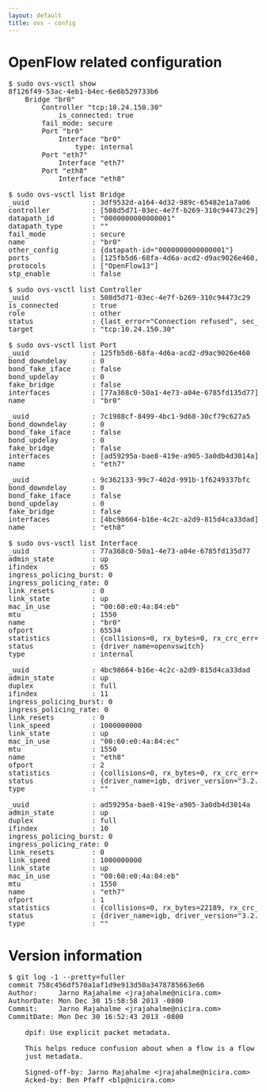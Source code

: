 ```yaml
---
layout: default
title: ovs - config
---
```


# OpenFlow related configuration
<pre>
$ sudo ovs-vsctl show
8f126f49-53ac-4eb1-b4ec-6e6b529733b6
    Bridge "br0"
        Controller "tcp:10.24.150.30"
            is_connected: true
        fail_mode: secure
        Port "br0"
            Interface "br0"
                type: internal
        Port "eth7"
            Interface "eth7"
        Port "eth8"
            Interface "eth8"

$ sudo ovs-vsctl list Bridge
_uuid               : 3df9532d-a164-4d32-989c-65482e1a7a06
controller          : [508d5d71-03ec-4e7f-b269-310c94473c29]
datapath_id         : "0000000000000001"
datapath_type       : ""
fail_mode           : secure
name                : "br0"
other_config        : {datapath-id="0000000000000001"}
ports               : [125fb5d6-68fa-4d6a-acd2-d9ac9026e460, 7c1988cf-8499-4bc1-9d68-30cf79c627a5, 9c362133-99c7-402d-991b-1f6249337bfc]
protocols           : ["OpenFlow13"]
stp_enable          : false

$ sudo ovs-vsctl list Controller
_uuid               : 508d5d71-03ec-4e7f-b269-310c94473c29
is_connected        : true
role                : other
status              : {last_error="Connection refused", sec_since_connect="126", sec_since_disconnect="128", state=ACTIVE}
target              : "tcp:10.24.150.30"

$ sudo ovs-vsctl list Port
_uuid               : 125fb5d6-68fa-4d6a-acd2-d9ac9026e460
bond_downdelay      : 0
bond_fake_iface     : false
bond_updelay        : 0
fake_bridge         : false
interfaces          : [77a368c0-50a1-4e73-a04e-6785fd135d77]
name                : "br0"

_uuid               : 7c1988cf-8499-4bc1-9d68-30cf79c627a5
bond_downdelay      : 0
bond_fake_iface     : false
bond_updelay        : 0
fake_bridge         : false
interfaces          : [ad59295a-bae8-419e-a905-3a0db4d3014a]
name                : "eth7"

_uuid               : 9c362133-99c7-402d-991b-1f6249337bfc
bond_downdelay      : 0
bond_fake_iface     : false
bond_updelay        : 0
fake_bridge         : false
interfaces          : [4bc98664-b16e-4c2c-a2d9-815d4ca33dad]
name                : "eth8"

$ sudo ovs-vsctl list Interface
_uuid               : 77a368c0-50a1-4e73-a04e-6785fd135d77
admin_state         : up
ifindex             : 65
ingress_policing_burst: 0
ingress_policing_rate: 0
link_resets         : 0
link_state          : up
mac_in_use          : "00:60:e0:4a:84:eb"
mtu                 : 1550
name                : "br0"
ofport              : 65534
statistics          : {collisions=0, rx_bytes=0, rx_crc_err=0, rx_dropped=0, rx_errors=0, rx_frame_err=0, rx_over_err=0, rx_packets=0, tx_bytes=0, tx_dropped=0, tx_errors=0, tx_packets=0}
status              : {driver_name=openvswitch}
type                : internal

_uuid               : 4bc98664-b16e-4c2c-a2d9-815d4ca33dad
admin_state         : up
duplex              : full
ifindex             : 11
ingress_policing_burst: 0
ingress_policing_rate: 0
link_resets         : 0
link_speed          : 1000000000
link_state          : up
mac_in_use          : "00:60:e0:4a:84:ec"
mtu                 : 1550
name                : "eth8"
ofport              : 2
statistics          : {collisions=0, rx_bytes=0, rx_crc_err=0, rx_dropped=0, rx_errors=0, rx_frame_err=0, rx_over_err=0, rx_packets=0, tx_bytes=11222, tx_dropped=0, tx_errors=0, tx_packets=121}
status              : {driver_name=igb, driver_version="3.2.10-k", firmware_version="3.10-0"}
type                : ""

_uuid               : ad59295a-bae8-419e-a905-3a0db4d3014a
admin_state         : up
duplex              : full
ifindex             : 10
ingress_policing_burst: 0
ingress_policing_rate: 0
link_resets         : 0
link_speed          : 1000000000
link_state          : up
mac_in_use          : "00:60:e0:4a:84:eb"
mtu                 : 1550
name                : "eth7"
ofport              : 1
statistics          : {collisions=0, rx_bytes=22189, rx_crc_err=0, rx_dropped=0, rx_errors=0, rx_frame_err=0, rx_over_err=0, rx_packets=233, tx_bytes=0, tx_dropped=0, tx_errors=0, tx_packets=0}
status              : {driver_name=igb, driver_version="3.2.10-k", firmware_version="3.10-0"}
type                : ""
</pre>

# Version information
<pre>
$ git log -1 --pretty=fuller
commit 758c456df570a1af1d9e913d50a3478785663e66
Author:     Jarno Rajahalme &lt;jrajahalme@nicira.com&gt;
AuthorDate: Mon Dec 30 15:58:58 2013 -0800
Commit:     Jarno Rajahalme &lt;jrajahalme@nicira.com&gt;
CommitDate: Mon Dec 30 16:52:43 2013 -0800

    dpif: Use explicit packet metadata.
    
    This helps reduce confusion about when a flow is a flow and when it is
    just metadata.
    
    Signed-off-by: Jarno Rajahalme &lt;jrajahalme@nicira.com&gt;
    Acked-by: Ben Pfaff &lt;blp@nicira.com&gt;
</pre>
